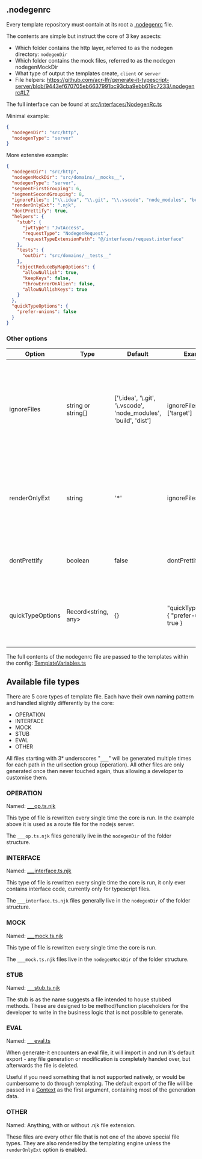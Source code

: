 ## .nodegenrc
Every template repository must contain at its root a [.nodegenrc](https://github.com/acr-lfr/generate-it-typescript-server/blob/master/.nodegenrc) file.

The contents are simple but instruct the core of 3 key aspects:
- Which folder contains the http layer, referred to as the nodegen directory: `nodegenDir`
- Which folder contains the mock files, referred to as the nodegen nodegenMockDir
- What type of output the templates create, `client` or `server`
- File helpers: https://github.com/acr-lfr/generate-it-typescript-server/blob/9443ef670705eb6637991bc93cba9ebb619c7233/.nodegenrc#L7


The full interface can be found at [src/interfaces/NodegenRc.ts](https://github.com/acr-lfr/generate-it/blob/master/src/interfaces/NodegenRc.ts)

Minimal example:
```json
{
  "nodegenDir": "src/http",
  "nodegenType": "server"
}
```

More extensive example:
```json
{
  "nodegenDir": "src/http",
  "nodegenMockDir": "src/domains/__mocks__",
  "nodegenType": "server",
  "segmentFirstGrouping": 6,
  "segmentSecondGrouping": 8,
  "ignoreFiles": ["\\.idea", "\\.git", "\\.vscode", "node_modules", "build", "dist"],
  "renderOnlyExt": ".njk",
  "dontPrettify": true,
  "helpers": {
    "stub": {
      "jwtType": "JwtAccess",
      "requestType": "NodegenRequest",
      "requestTypeExtensionPath": "@/interfaces/request.interface"
    },
    "tests": {
      "outDir": "src/domains/__tests__"
    },
    "objectReduceByMapOptions": {
      "allowNullish": true,
      "keepKeys": false,
      "throwErrorOnAlien": false,
      "allowNullishKeys": true
    }
  },
  "quickTypeOptions": {
    "prefer-unions": false
  }
}
```

### Other options

| Option        | Type               | Default                                                                | Example                 | Comment                                                                                                                                                                                                                                                        |
|---------------|--------------------|------------------------------------------------------------------------|-------------------------|----------------------------------------------------------------------------------------------------------------------------------------------------------------------------------------------------------------------------------------------------------------|
| ignoreFiles      | string or string[]  | ['\\.idea', '\\.git', '\\.vscode', 'node_modules', 'build', 'dist']    | ignoreFiles: ['target'] | If specified, ignores files matching the pattern or list (eg binaries, build outputs, etc). Values are parsed as regular expressions                                                                                                                           |
| renderOnlyExt    | string              | '*'     | ignoreFiles: '.njk'                                           | If specified, will only render files with the extension provided and simply copy everything else.                                                                                                                                                                                        |
| dontPrettify     | boolean             | false   | dontPrettify: true                                           | If true, prevents running `prettier` on files after rendering.                                                                                                                                                                                                                           |
| quickTypeOptions | Record<string, any> | {}      | "quickTypeOptions": { "prefer-unions": true }                                              | Specifies additional options for QuickType when converting schemas to types |

The full contents of the nodegenrc file are passed to the templates within the config: [TemplateVariables.ts](https://github.com/acr-lfr/generate-it/blob/master/src/interfaces/TemplateVariables.ts)

## Available file types

There are 5 core types of template file. Each have their own naming pattern and handled slightly differently by the core:
- OPERATION
- INTERFACE
- MOCK
- STUB
- EVAL
- OTHER

All files starting with 3* underscores "`___`" will be generated multiple times for each path in the url section group (operation). All other files are only generated once then never touched again, thus allowing a developer to customise them.

### OPERATION

Named: [\___op.ts.njk](https://github.com/acr-lfr/generate-it-typescript-server/blob/master/src/http/nodegen/routes/___op.ts.njk)

This type of file is rewritten every single time the core is run. In the example above it is used as a route file for the nodejs server.

The `___op.ts.njk` files generally live in the `nodegenDir` of the folder structure.

### INTERFACE

Named: [\___interface.ts.njk](https://github.com/acr-lfr/generate-it-typescript-server/blob/master/src/http/nodegen/interfaces/___interface.ts.njk)

This type of file is rewritten every single time the core is run, it only ever contains interface code, currently only for typescript files.

The `___interface.ts.njk` files generally live in the `nodegenDir` of the folder structure.

### MOCK

Named: [\___mock.ts.njk](https://github.com/acr-lfr/generate-it-typescript-server/blob/master/src/domains/__mocks__/___mock.ts.njk)

This type of file is rewritten every single time the core is run.

The `___mock.ts.njk` files live in the `nodegenMockDir` of the folder structure.

### STUB

Named: [\___stub.ts.njk](https://github.com/acr-lfr/generate-it-typescript-server/blob/master/src/domains/___stub.ts.njk)

The stub is as the name suggests a file intended to house stubbed methods. These are designed to be method/function placeholders for the developer to write in the business logic that is not possible to generate.

### EVAL

Named: [\___eval.ts](https://github.com/acr-lfr/generate-it-typescript-server/blob/master/src/http/nodegen/tests/___eval.ts)

When generate-it encounters an eval file, it will import in and run it's default export - any file generation or modification is completely handed over, but afterwards the file is deleted.

Useful if you need something that is not supported natively, or would be cumbersome to do through templating. The default export of the file will be passed in a [Context](https://github.com/acr-lfr/generate-it-typescript-server/blob/9443ef670705eb6637991bc93cba9ebb619c7233/src/http/nodegen/tests/___eval.ts#L8) as the first argument, containing most of the generation data.

### OTHER

Named: Anything, with or without .njk file extension.

These files are every other file that is not one of the above special file types. They are also rendered by the templating engine unless the `renderOnlyExt` option is enabled.
